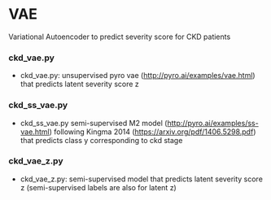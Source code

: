 # VAE
Variational Autoencoder to predict severity score for CKD patients

### ckd_vae.py
- ckd_vae.py: unsupervised pyro vae (http://pyro.ai/examples/vae.html) that predicts latent severity score z

### ckd_ss_vae.py
- ckd_ss_vae.py semi-supervised M2 model (http://pyro.ai/examples/ss-vae.html) following Kingma 2014 (https://arxiv.org/pdf/1406.5298.pdf) that predicts class y corresponding to ckd stage

### ckd_vae_z.py
- ckd_vae_z.py: semi-supervised model that predicts latent severity score z (semi-supervised labels are also for latent z)